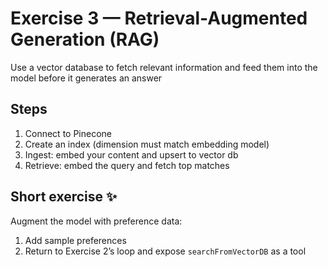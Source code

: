 # Exercise 3 — Retrieval-Augmented Generation (RAG)

Use a vector database to fetch relevant information and feed them into the model before it generates an answer

## Steps
1. Connect to Pinecone
2. Create an index (dimension must match embedding model)
3. Ingest: embed your content and upsert to vector db
4. Retrieve: embed the query and fetch top matches

## Short exercise ✨

Augment the model with preference data:

1. Add sample preferences
2. Return to Exercise 2’s loop and expose `searchFromVectorDB` as a tool
